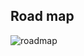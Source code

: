 ## Road map
<img src="https://github.com/dvcdung/nodejs_learning_materials/edit/master/nodejs-developer-roadmap.png" alt="roadmap">
